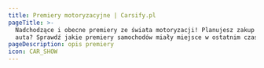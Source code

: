 ```yaml
---
title: Premiery motoryzacyjne | Carsify.pl
pageTitle: >-
  Nadchodzące i obecne premiery ze świata motoryzacji! Planujesz zakup nowego
  auta? Sprawdź jakie premiery samochodów miały miejsce w ostatnim czasie!
pageDescription: opis premiery
icon: CAR_SHOW
---
```



